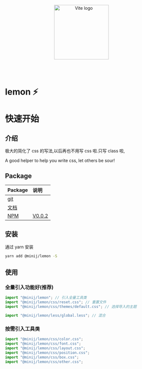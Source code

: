 <p align="center">
  <a href="https://wenghaoping.github.io/lemon-docs/" target="_blank" rel="noopener noreferrer">
    <img width="180" src="https://souche.oss-cn-hangzhou.aliyuncs.com/20230512/png/880716f761543148c157cb3e54328d1c.png" alt="Vite logo">
  </a>
</p>
<br/>
<br/>

# lemon ⚡

# 快速开始

## 介绍

极大的简化了 css 的写法,以后再也不用写 css 啦.只写 class 啦,

A good helper to help you write css, let others be sour!

## Package

| Package                                           | 说明                                                 |
| ------------------------------------------------- | :--------------------------------------------------- |
| [git](https://github.com/wenghaoping/lemon)       | []()                                                 |
| [文档](https://wenghaoping.github.io/lemon-docs)  | []()                                                 |
| [NPM](https://www.npmjs.com/package/@minij/lemon) | [V0.0.2](https://www.npmjs.com/package/@minij/lemon) |

## 安装

通过 yarn 安装

```bash
yarn add @minij/lemon -S
```

## 使用

### 全量引入功能好(推荐)

```js
import "@minij/lemon"; // 引入全量工具类
import "@minij/lemon/css/reset.css"; // 重置文件
import "@minij/lemon/css/themes/default.css"; // 选择导入的主题
```

```js
import "@minij/lemon/less/global.less"; // 混合
```

### 按需引入工具类

```js
import "@minij/lemon/css/color.css";
import "@minij/lemon/css/font.css";
import "@minij/lemon/css/layout.css";
import "@minij/lemon/css/position.css";
import "@minij/lemon/css/box.css";
import "@minij/lemon/css/other.css";
```
